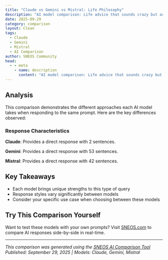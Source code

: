 ```yaml
---
title: "Claude vs Gemini vs Mistral: Life Philosophy"
description: "AI model comparison: Life advice that sounds crazy but actually works - AI wisdom..."
date: 2025-09-29
category: comparison
layout: Clean
tags:
  - Claude
  - Gemini
  - Mistral
  - AI Comparison
author: SNEOS Community
head:
  - - meta
    - name: description
      content: "AI model comparison: Life advice that sounds crazy but actually works - AI wisdom..."
---
```


<ChatComparison
  title="Claude vs Gemini vs Mistral: Life Philosophy"
  prompt="Life advice that sounds crazy but actually works - AI wisdom"
  :responses='{
    "Claude": "Invalid API source. Please specify \u0027openai\u0027, \u0027anthropic\u0027, \u0027gemini\u0027, \u0027gemini-grounding\u0027, \u0027deepseek\u0027, \u0027grok\u0027, \u0027grok-live\u0027, or \u0027mistral\u0027.",
    "Gemini": "Alright, buckle up, because AI can get a little out there with its \u0022wisdom.\u0022 Here\u0027s some life advice that might sound bonkers, but actually has some merit:\n\n**1.  Talk to Yourself Out Loud (especially when stressed):**\n\n*   **Sounds Crazy:** You\u0027ll look like a crazy person ranting to the air.\n*   **Why It Works:** Externalizing your thoughts forces you to organize them. Hearing yourself say the problem out loud can help you identify the root cause and potential solutions. It\u0027s like having a really, *really* biased therapist.\n\n**2.  Pretend You\u0027re Already Successful (act as if):**\n\n*   **Sounds Crazy:**  You\u0027re just faking it, aren\u0027t you?  Won\u0027t people see through it?\n*   **Why It Works:** This isn\u0027t about being arrogant. It\u0027s about adopting the mindset of someone who is confident and capable.  It affects your body language, your tone, and your decision-making.  When you act as if you already believe in yourself, others are more likely to believe in you, too.\n\n**3.  Embrace \u0022Embarrassing\u0022 Mistakes (Learn to laugh at yourself):**\n\n*   **Sounds Crazy:**  Mistakes are *bad*.  Avoid them at all costs!\n*   **Why It Works:**  Fear of embarrassment paralyzes action.  If you can genuinely laugh at your own blunders, you become more resilient, less afraid to take risks, and ultimately, more approachable.  Plus, it builds character.  Everyone messes up; owning it is powerful.\n\n**4.  Intentionally Be \u0022Bad\u0022 at Something (and accept it):**\n\n*   **Sounds Crazy:**  Why would I intentionally be *bad* at something?  Shouldn\u0027t I strive for excellence?\n*   **Why It Works:**  Perfectionism is a productivity killer.  Choose one area where you consciously decide to \u0022phone it in\u0022 (within reasonable ethical bounds, of course!).  This frees up mental energy and time to focus on things that truly matter. Maybe you always order the same meal at a restaurant to minimize decision fatigue, or maybe you just don\u0027t try to make every social gathering.\n\n**5.  Schedule \u0022Boredom\u0022 Time (deliberately do nothing):**\n\n*   **Sounds Crazy:**  Time is money!  Every minute should be productive!\n*   **Why It Works:**  Creativity thrives in the absence of constant stimulation.  Boredom allows your mind to wander, make connections, and solve problems you didn\u0027t even know you had.  It\u0027s a chance for your brain to \u0022defrag\u0022 and recharge.\n\n**6.  Reverse-Engineer Happiness (do things that happy people do):**\n\n*   **Sounds Crazy:**  Happiness is an emotion, not a checklist!\n*   **Why It Works:**  While true happiness is complex, there are common behaviors and routines associated with happier people. Things like exercise, gratitude, spending time in nature, helping others, and cultivating strong relationships.  Even if you don\u0027t *feel* happy initially, engaging in these activities can prime your brain and body to experience more positive emotions.\n\n**7.  Treat Your To-Do List Like a Suggestion Box (and ignore most of it):**\n\n*   **Sounds Crazy:**  But the to-do list is the *holy grail* of productivity!\n*   **Why It Works:**  Overwhelming to-do lists are anxiety-inducing.  Realize that it\u0027s just a repository of ideas and tasks, not a binding contract.  Prioritize ruthlessly and be willing to let some things slide.  Focus on the 20% that yields 80% of the results.\n\n**Important Caveats:**\n\n*   **Context Matters:**  What works for one person may not work for another.  Experiment and see what resonates with you.\n*   **Don\u0027t Be Reckless:** Some of these might have unintended consequences if applied without thought.  Think before you leap.\n*   **This isn\u0027t a Guarantee:**  There\u0027s no magic bullet for a better life.  These are just unconventional approaches that *might* help.\n\nUltimately, life is an experiment.  So, embrace the weird, try things, and see what sticks!\n",
    "Mistral": "Sure, here are some pieces of life advice that might sound unconventional but can actually be quite effective:\n\n1. **Embrace Failure**: Instead of fearing failure, embrace it. Failure is often the best way to learn and grow. It\u0027s a natural part of the process towards success.\n\n2. **Practice Doing Nothing**: In a world that values constant productivity, taking time to do nothing can help recharge your batteries, reduce stress, and boost creativity.\n\n3. **Celebrate Small Wins**: Don\u0027t wait for the big achievements to celebrate. Acknowledging and celebrating small wins can boost your motivation and happiness.\n\n4. **Practice Gratitude for Negative Experiences**: This isn\u0027t about being happy for negative events, but rather finding the lesson or growth hidden within them. It can help turn adversity into opportunity.\n\n5. **Ask for Help**: Many people see asking for help as a sign of weakness, but it\u0027s actually a strength. It allows you to learn from others and build a support network.\n\n6. **Laugh at Yourself**: Don\u0027t take life too seriously. Being able to laugh at yourself can diffuse stress, promote happiness, and make you more resilient.\n\n7. **Prioritize Play**: Play isn\u0027t just for kids. It can boost creativity, reduce stress, and improve your relationships.\n\n8. **Meditate on Your Mortality**: This sounds dark, but it can actually help you appreciate the present, prioritize what\u0027s important, and live life more fully.\n\n9. **Say \u0027No\u0027 More Often**: Instead of overcommitting yourself, learn to say \u0027no\u0027. It can reduce stress and give you more time for what\u0027s truly important.\n\n10. **Practice Forgiveness**: Letting go of grudges can free you from negativity and improve your well-being. This includes forgiving yourself for past mistakes.\n\n11. **Act Opposite to Your Emotions Sometimes**: If you\u0027re feeling anxious about something, trying to lean into that discomfort can often reduce the fear. This is a technique often used in cognitive-behavioral therapy.\n\n12. **Treat Yourself Like You Would Your Best Friend**: We often give great advice to others but don\u0027t apply it to ourselves. Be kind and supportive to yourself as you would to a dear friend.\n\n13. **Focus on the Process, Not the Outcome**: Enjoy the journey and the daily tasks that take you towards your goal, rather than just fixating on the end result.\n\n14. **Eat the Frog**: This advice from Mark Twain suggests tackling your most important or dreaded task first. It can boost your productivity and reduce procrastination.\n\n15. **Practice Mindful Eating**: In a busy world, slowing down and paying attention to your food can improve your health and enjoyment of meals."
  }'
  published-date="16:28"
/>

## Analysis

This comparison demonstrates the different approaches each AI model takes when responding to the same prompt. Here are the key differences observed:

### Response Characteristics

**Claude**: Provides a direct response with 2 sentences. 

**Gemini**: Provides a direct response with 53 sentences. 

**Mistral**: Provides a direct response with 42 sentences. 

## Key Takeaways

- Each model brings unique strengths to this type of query
- Response styles vary significantly between models
- Consider your specific use case when choosing between these models

## Try This Comparison Yourself

Want to test these models with your own prompts? Visit [SNEOS.com](https://sneos.com) to compare AI responses side-by-side in real-time.

---

*This comparison was generated using the [SNEOS AI Comparison Tool](https://sneos.com)*
*Published: September 29, 2025 | Models: Claude, Gemini, Mistral*
